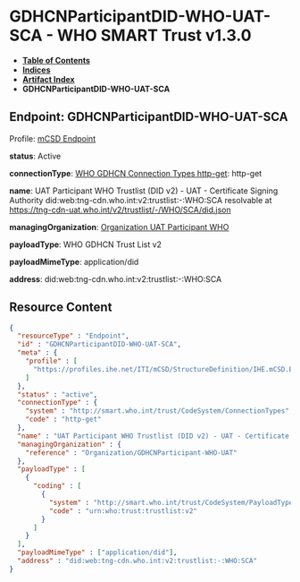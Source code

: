 # GDHCNParticipantDID-WHO-UAT-SCA - WHO SMART Trust v1.3.0

* [**Table of Contents**](toc.md)
* [**Indices**](indices.md)
* [**Artifact Index**](artifacts.md)
* **GDHCNParticipantDID-WHO-UAT-SCA**

## Endpoint: GDHCNParticipantDID-WHO-UAT-SCA

Profile: [mCSD Endpoint](https://profiles.ihe.net/ITI/mCSD/4.0.0/StructureDefinition-IHE.mCSD.Endpoint.html)

**status**: Active

**connectionType**: [WHO GDHCN Connection Types http-get](CodeSystem-ConnectionTypes.md#ConnectionTypes-http-get): http-get

**name**: UAT Participant WHO Trustlist (DID v2) - UAT - Certificate Signing Authority did:web:tng-cdn.who.int:v2:trustlist:-:WHO:SCA resolvable at https://tng-cdn-uat.who.int/v2/trustlist/-/WHO/SCA/did.json

**managingOrganization**: [Organization UAT Participant WHO](Organization-GDHCNParticipant-WHO-UAT.md)

**payloadType**: WHO GDHCN Trust List v2

**payloadMimeType**: application/did

**address**: did:web:tng-cdn.who.int:v2:trustlist:-:WHO:SCA



## Resource Content

```json
{
  "resourceType" : "Endpoint",
  "id" : "GDHCNParticipantDID-WHO-UAT-SCA",
  "meta" : {
    "profile" : [
      "https://profiles.ihe.net/ITI/mCSD/StructureDefinition/IHE.mCSD.Endpoint"
    ]
  },
  "status" : "active",
  "connectionType" : {
    "system" : "http://smart.who.int/trust/CodeSystem/ConnectionTypes",
    "code" : "http-get"
  },
  "name" : "UAT Participant WHO Trustlist (DID v2) - UAT - Certificate Signing Authority\ndid:web:tng-cdn.who.int:v2:trustlist:-:WHO:SCA\nresolvable at https://tng-cdn-uat.who.int/v2/trustlist/-/WHO/SCA/did.json",
  "managingOrganization" : {
    "reference" : "Organization/GDHCNParticipant-WHO-UAT"
  },
  "payloadType" : [
    {
      "coding" : [
        {
          "system" : "http://smart.who.int/trust/CodeSystem/PayloadTypes",
          "code" : "urn:who:trust:trustlist:v2"
        }
      ]
    }
  ],
  "payloadMimeType" : ["application/did"],
  "address" : "did:web:tng-cdn.who.int:v2:trustlist:-:WHO:SCA"
}

```
